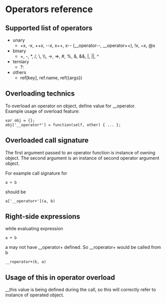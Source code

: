 Operators reference
===================

Supported list of operators
---------------------------

* unary
  * <div>+x, -x, ++x, --x, x++, x-- (__operator--, __operator++), !x, ~x, @x</div>
* binary
  * <div>+, -, *, /, \, \\, ->, =>, #, %, &, &&, |, ||, ^</div>
* terniary
  * <div>?:</div>
* others
  * <div>ref[key], ref.name, ref({args})</div>
  
Overloading technics
--------------------

To overload an operator on object, define value for __operator<operator token>.<br>
Example usage of overload feature:
```
var obj = {};
obj['__operator*'] = function(self, other) { ... };
```

Overloaded call signature
-------------------------

The first argument passed to an operator function is instance of owning object.
The second argument is an instance of second operator argument object.

For example call signature for
```
a + b
```
should be
```
a['__operator+'](a, b)
```
  
Right-side expressions
---------------------

while evaluating expression
```
a + b
```
a may not have __operator+ defined. So __roperator+ would be called from b
```
__roperator+(b, a)
```

Usage of this in operator overload
----------------------------------

__this value is being defined during the call, so this will correctly refer to instance of operated object.